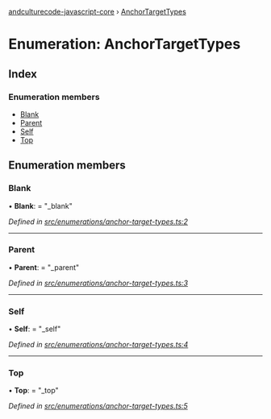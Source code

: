 [andculturecode-javascript-core](../README.md) › [AnchorTargetTypes](anchortargettypes.md)

# Enumeration: AnchorTargetTypes

## Index

### Enumeration members

* [Blank](anchortargettypes.md#blank)
* [Parent](anchortargettypes.md#parent)
* [Self](anchortargettypes.md#self)
* [Top](anchortargettypes.md#top)

## Enumeration members

###  Blank

• **Blank**: = "_blank"

*Defined in [src/enumerations/anchor-target-types.ts:2](https://github.com/AndcultureCode/AndcultureCode.JavaScript.Core/blob/0b0f3de/src/enumerations/anchor-target-types.ts#L2)*

___

###  Parent

• **Parent**: = "_parent"

*Defined in [src/enumerations/anchor-target-types.ts:3](https://github.com/AndcultureCode/AndcultureCode.JavaScript.Core/blob/0b0f3de/src/enumerations/anchor-target-types.ts#L3)*

___

###  Self

• **Self**: = "_self"

*Defined in [src/enumerations/anchor-target-types.ts:4](https://github.com/AndcultureCode/AndcultureCode.JavaScript.Core/blob/0b0f3de/src/enumerations/anchor-target-types.ts#L4)*

___

###  Top

• **Top**: = "_top"

*Defined in [src/enumerations/anchor-target-types.ts:5](https://github.com/AndcultureCode/AndcultureCode.JavaScript.Core/blob/0b0f3de/src/enumerations/anchor-target-types.ts#L5)*
